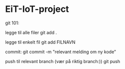 # EiT-IoT-project

git 101:

legge til alle filer
git add . 

legge til enkelt fil 
git add FILNAVN

commit:
git commit -m "relevant melding om ny kode"

push til relevant branch (vær på riktig branch:))
git push
